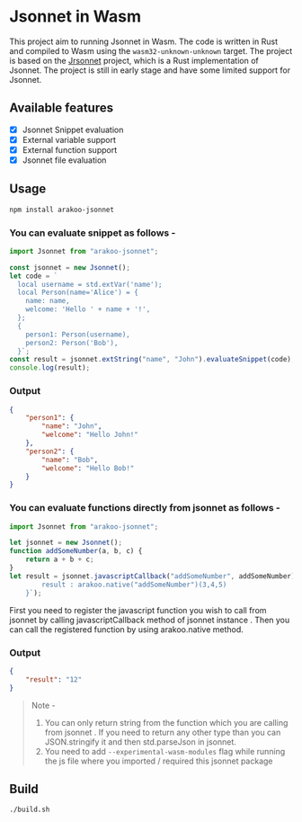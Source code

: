 # Jsonnet in Wasm

This project aim to running Jsonnet in Wasm. The code is written in Rust and compiled to Wasm using the `wasm32-unknown-unknown` target. The project is based on the [Jrsonnet](https://github.com/CertainLach/jrsonnet) project, which is a Rust implementation of Jsonnet. The project is still in early stage and have some limited support for Jsonnet.

## Available features

-   [x] Jsonnet Snippet evaluation
-   [x] External variable support
-   [x] External function support
-   [x] Jsonnet file evaluation

## Usage

```bash
npm install arakoo-jsonnet
```

### You can evaluate snippet as follows -

```javascript
import Jsonnet from "arakoo-jsonnet";

const jsonnet = new Jsonnet();
let code = `
  local username = std.extVar('name');
  local Person(name='Alice') = {
    name: name,
    welcome: 'Hello ' + name + '!',
  };
  {
    person1: Person(username),
    person2: Person('Bob'),
  }`;
const result = jsonnet.extString("name", "John").evaluateSnippet(code);
console.log(result);
```

### Output

```json
{
    "person1": {
        "name": "John",
        "welcome": "Hello John!"
    },
    "person2": {
        "name": "Bob",
        "welcome": "Hello Bob!"
    }
}
```

### You can evaluate functions directly from jsonnet as follows -

```javascript
import Jsonnet from "arakoo-jsonnet";

let jsonnet = new Jsonnet();
function addSomeNumber(a, b, c) {
    return a + b + c;
}
let result = jsonnet.javascriptCallback("addSomeNumber", addSomeNumber).evaluateSnippet(`{
        result : arakoo.native("addSomeNumber")(3,4,5)
    }`);
```

First you need to register the javascript function you wish to call from jsonnet by calling javascriptCallback method of jsonnet instance . Then you can call the registered function by using arakoo.native method.

### Output

```json
{
    "result": "12"
}
```

> Note -
>
> 1.  You can only return string from the function which you are calling from jsonnet . If you need to return any other type than you can JSON.stringify it and then std.parseJson in jsonnet.
> 2.  You need to add `--experimental-wasm-modules` flag while running the js file where you imported / required this jsonnet package

## Build

```bash
./build.sh
```
